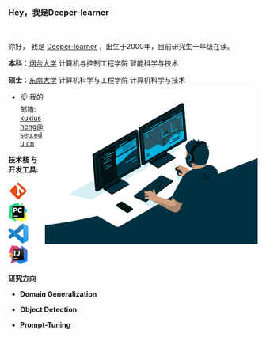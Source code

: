 ### Hey，我是Deeper-learner
<br />

你好， 我是 [Deeper-learner](待定) ，出生于2000年，目前研究生一年级在读。

**本科**：[烟台大学](https://www.ytu.edu.cn/) 计算机与控制工程学院 智能科学与技术

**硕士**：[东南大学](https://www.seu.edu.cn/) 计算机科学与工程学院 计算机科学与技术
  <img align="right" alt="GIF" src="./code.gif" width="430" height="80%" />


- 📫 我的邮箱: [xuxiusheng@seu.edu.cn](https://mailh.qiye.163.com/)

**技术栈 与 开发工具:**

<code><img height="40" src="./git.png"></code>
<code><img height="40" src="./pycharm.png"></code>
<code><img height="40" src="./vscode.png"></code>
<code><img height="40" src="./idea.png"></code>

**研究方向**

- **Domain Generalization**

- **Object Detection**

- **Prompt-Tuning**
